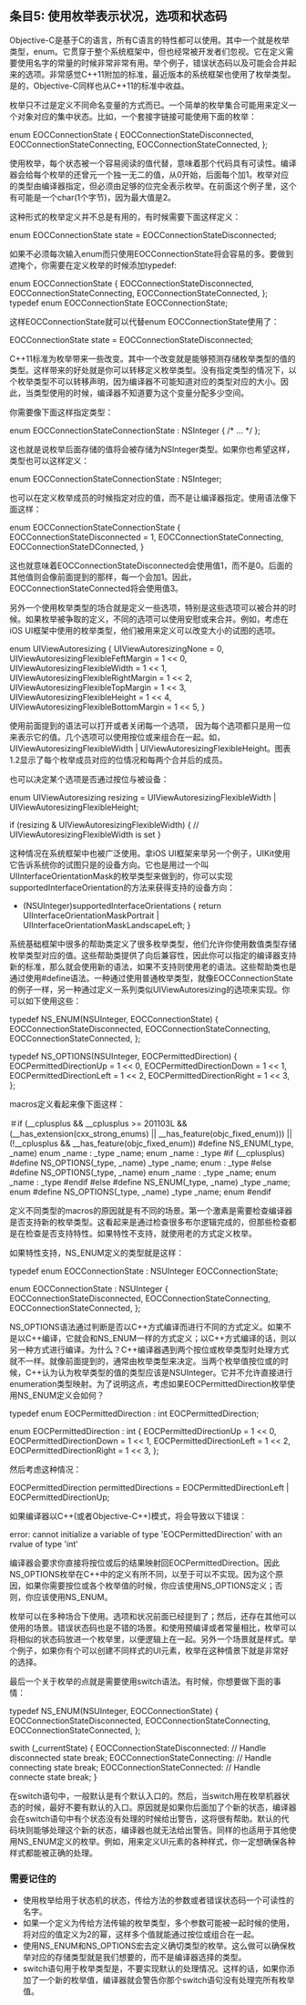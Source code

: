 ## 条目5: 使用枚举表示状况，选项和状态码

Objective-C是基于C的语言，所有C语言的特性都可以使用。其中一个就是枚举类型，enum。它贯穿于整个系统框架中，但也经常被开发者们忽视。它在定义需要使用名字的常量的时候非常非常有用。举个例子，错误状态码以及可能会合并起来的选项。非常感觉C++11附加的标准，最近版本的系统框架也使用了枚举类型。是的，Objective-C同样也从C++11的标准中收益。

枚举只不过是定义不同命名变量的方式而已。一个简单的枚举集合可能用来定义一个对象对应的集中状态。比如，一个套接字链接可能使用下面的枚举：

enum EOCConnectionState {
    EOCConnectionStateDisconnected,
    EOCConnectionStateConnecting,
    EOCConnectionStateConnected,
};

使用枚举，每个状态被一个容易阅读的值代替，意味着那个代码具有可读性。编译器会给每个枚举的还曾元一个独一无二的值，从0开始，后面每个加1。枚举对应的类型由编译器指定，但必须由足够的位完全表示枚举。在前面这个例子里，这个有可能是一个char(1个字节)，因为最大值是2。

这种形式的枚举定义并不总是有用的，有时候需要下面这样定义：

enum EOCConnectionState state = EOCConnectionStateDisconnected;

如果不必须每次输入enum而只使用EOCConnectionState将会容易的多。要做到遮掩个，你需要在定义枚举的时候添加typedef:

enum EOCConnectionState {
    EOCConnectionStateDisconnected,
    EOCConnectionStateConnecting,
    EOCConnectionStateConnected,
};
typedef enum EOCConnectionState EOCConnectionState;

这样EOCConnectionState就可以代替enum EOCConnectionState使用了：

EOCConnectionState state = EOCConnectionStateDisconnected;

C++11标准为枚举带来一些改变。其中一个改变就是能够预测存储枚举类型的值的类型。这样带来的好处就是你可以转移定义枚举类型。没有指定类型的情况下，以个枚举类型不可以转移声明，因为编译器不可能知道对应的类型对应的大小。因此，当类型使用的时候，编译器不知道要为这个变量分配多少空间。

你需要像下面这样指定类型：

enum EOCConnectionStateConnectionState : NSInteger { /* … */ };

这也就是说枚举后面存储的值将会被存储为NSInteger类型。如果你也希望这样，类型也可以这样定义：

enum EOCConnectionStateConnectionState : NSInteger;

也可以在定义枚举成员的时候指定对应的值，而不是让编译器指定。使用语法像下面这样：

enum EOCConnectionStateConnectionState {
    EOCConnectionStateDisconnected = 1,
    EOCConnectionStateConnecting,
    EOCConnectionStateDConnected,
}

这也就意味着EOCConnectionStateDisconnected会使用值1，而不是0。后面的其他值则会像前面提到的那样，每一个会加1。因此，EOCConnectionStateConnected将会使用值3。

另外一个使用枚举类型的场合就是定义一些选项，特别是这些选项可以被合并的时候。如果枚举被争取的定义，不同的选项可以使用安慰或来合并。例如，考虑在iOS UI框架中使用的枚举类型，他们被用来定义可以改变大小的试图的选项。

enum UIViewAutoresizing {
    UIViewAutoresizingNone                  = 0,
    UIViewAutoresizingFlexibleFeftMargin    = 1 << 0,
    UIViewAutoresizingFlexibleWidth         = 1 << 1,
    UIViewAutoresizingFlexibleRightMargin   = 1 << 2,
    UIViewAutoresizingFlexibleTopMargin     = 1 << 3,
    UIViewAutoresizingFlexibleHeight        = 1 << 4,
    UIViewAutoresizingFlexibleBottomMargin  = 1 << 5,
}

使用前面提到的语法可以打开或者关闭每一个选项， 因为每个选项都只是用一位来表示它的值。几个选项可以使用按位或来组合在一起。如，UIViewAutoresizingFlexibleWidth | UIViewAutoresizingFlexibleHeight。图表1.2显示了每个枚举成员对应的位情况和每两个合并后的成员。

也可以决定某个选项是否通过按位与被设备：

enum UIViewAutoresizing resizing =
    UIViewAutoresizingFlexibleWidth |
    UIViewAutoresizingFlexibleHeight;
    
if (resizing & UIViewAutoresizingFlexibleWidth) {
    // UIViewAutoresizingFlexibleWidth is set
}

这种情况在系统框架中也被广泛使用。拿iOS UI框架来举另一个例子，UIKit使用它告诉系统你的试图只是的设备方向。它也是用过一个叫UIInterfaceOrientationMask的枚举类型来做到的，你可以实现 supportedInterfaceOrientation的方法来获得支持的设备方向：

- (NSUInteger)supportedInterfaceOrientations {
    return UIInterfaceOrientationMaskPortrait |
        UIInterfaceOrientationMaskLandscapeLeft;
}


系统基础框架中很多的帮助类定义了很多枚举类型，他们允许你使用数值类型存储枚举类型对应的值。这些帮助类提供了向后兼容性，因此你可以指定的编译器支持新的标准，那么就会使用新的语法，如果不支持则使用老的语法。这些帮助类也是通过使用#define语法。一种通过使用普通枚举类型，就像EOCConnectionState的例子一样，另一种通过定义一系列类似UIViewAutoresizing的选项来实现。你可以如下使用这些：

typedef NS_ENUM(NSUInteger, EOCConnectionState) {
    EOCConnectionStateDisconnected,
    EOCConnectionStateConnecting,
    EOCConnectionStateConnected,
};

typedef NS_OPTIONS(NSUInteger, EOCPermittedDirection) {
    EOCPermittedDirectionUp    = 1 << 0,
    EOCPermittedDirectionDown  = 1 << 1,
    EOCPermittedDirectionLeft  = 1 << 2,
    EOCPermittedDirectionRight = 1 << 3,
};

macros定义看起来像下面这样：

＃if (__cplusplus && __cplusplus >= 201103L && (__has_extension(cxx_strong_enums) || __has_feature(objc_fixed_enum))) || (!__cplusplus && __has_feature(objc_fixed_enum))
       #define NS_ENUM(_type, _name)
           enum _name : _type _name; enum _name : _type
       #if (__cplusplus)
           #define NS_OPTIONS(_type, _name)
               _type _name; enum : _type
       #else
           #define NS_OPTIONS(_type, _name)
               enum _name : _type _name; enum _name : _type
       #endif
#else
    #define NS_ENUM(_type, _name)  _type _name; enum
    #define NS_OPTIONS(_type, _name) _type _name; enum
#endif

定义不同类型的macros的原因就是有不同的场景。第一个激素是需要检查编译器是否支持新的枚举类型。这看起来是通过检查很多布尔逻辑完成的，但那些检查都是在检查是否支持特性。如果特性不支持，就使用老的方式定义枚举。

如果特性支持，NS_ENUM定义的类型就是这样：

typedef enum EOCConnectionState : NSUInteger EOCConnectionState;

enum EOCConnectionState : NSUInteger {
    EOCConnectionStateDisconnected,
    EOCConnectionStateConnecting,
    EOCConnectionStateConnected,
};

NS_OPTIONS语法通过判断是否以C++方式编译而进行不同的方式定义。如果不是以C++编译，它就会和NS_ENUM一样的方式定义；以C++方式编译的话，则以另一种方式进行编译。为什么？C++编译器遇到两个按位或枚举类型时处理方式就不一样。就像前面提到的，通常由枚举类型来决定。当两个枚举值按位或的时候，C++认为认为枚举类型的值的类型应该是NSUInteger。它并不允许直接进行enumeration类型映射。为了说明这点，考虑如果EOCPermittedDirection枚举使用NS_ENUM定义会如何？

typedef enum EOCPermittedDirection : int EOCPermittedDirection;

enum EOCPermittedDirection : int {
    EOCPermittedDirectionUp    = 1 << 0,    EOCPermittedDirectionDown  = 1 << 1,    EOCPermittedDirectionLeft  = 1 << 2,    EOCPermittedDirectionRight = 1 << 3,};
然后考虑这种情况：
EOCPermittedDirection permittedDirections =     EOCPermittedDirectionLeft | EOCPermittedDirectionUp;

如果编译器以C++(或者Objective-C++)模式，将会导致以下错误：     
error: cannot initialize a variable of type'EOCPermittedDirection' with an rvalue of type 'int'
编译器会要求你直接将按位或后的结果映射回EOCPermittedDirection。因此NS_OPTIONS枚举在C++中的定义有所不同，以至于可以不实现。因为这个原因，如果你需要按位或各个枚举值的时候，你应该使用NS_OPTIONS定义；否则，你应该使用NS_ENUM。
枚举可以在多种场合下使用。选项和状况前面已经提到了；然后，还存在其他可以使用的场景。错误状态码也是不错的场景。和使用预编译或者常量相比，枚举可以将相似的状态码放进一个枚举里，以便逻辑上在一起。另外一个场景就是样式。举个例子，如果你有个可以创建不同样式的UI元素，枚举在这种情景下就是非常好的选择。
最后一个关于枚举的点就是需要使用switch语法。有时候，你想要做下面的事情：
typedef NS_ENUM(NSUInteger, EOCConnectionState) {
    EOCConnectionStateDisconnected,
    EOCConnectionStateConnecting,
    EOCConnectionStateConnected,};swith (_currentState) {
    EOCConnectionStateDisconnected:
        // Handle disconnected state
        break;
    EOCConnectionStateConnecting:
        // Handle connecting state
        break;
    EOCConnectionStateConnected:
        // Handle connecte state
        break;}在switch语句中，一般默认是有个默认入口的。然后，当switch用在枚举机器状态的时候，最好不要有默认的入口。原因就是如果你后面加了个新的状态，编译器会在switch语句中有个状态没有处理的时候给出警告，这将很有帮助。默认的代码块则能够处理这个新的状态，编译器也就无法给出警告。同样的也适用于其他使用NS_ENUM定义的枚举。例如，用来定义UI元素的各种样式，你一定想确保各种样式都能被正确的处理。
### 需要记住的
* 使用枚举给用于状态机的状态，传给方法的参数或者错误状态码一个可读性的名字。
* 如果一个定义为传给方法传输的枚举类型，多个参数可能被一起时候的使用，将对应的值定义为2的幂，这样多个值就能通过按位或组合在一起。
* 使用NS_ENUM和NS_OPTIONS宏去定义确切类型的枚举。这么做可以确保枚举对应的存储类型就是我们想要的，而不是编译器选择的类型。
* switch语句用于枚举类型是，不要实现默认的处理情况。这样的话，如果你添加了一个新的枚举值，编译器就会警告你那个switch语句没有处理完所有枚举值。
